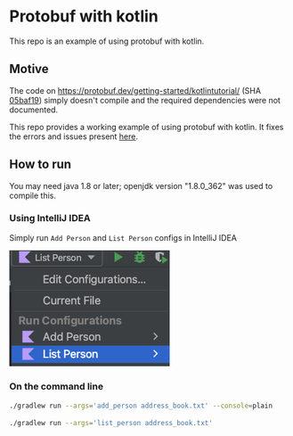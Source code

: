 # Protobuf with kotlin

This repo is an example of using protobuf with kotlin.

## Motive

The code on https://protobuf.dev/getting-started/kotlintutorial/
(SHA [05baf19](https://github.com/protocolbuffers/protocolbuffers.github.io/commit/05baf19fa7c167795f69ecf45ce3ef883446dce5))
simply doesn't compile and the required dependencies were not documented.

This repo provides a working example of using protobuf with kotlin. It fixes the errors and issues present
[here](https://protobuf.dev/getting-started/kotlintutorial/).

## How to run

You may need java 1.8 or later; openjdk version "1.8.0_362" was used to compile this.

### Using IntelliJ IDEA

Simply run `Add Person` and `List Person` configs in IntelliJ IDEA

![img.png](run_configs.png)

### On the command line

```bash
./gradlew run --args='add_person address_book.txt' --console=plain
```

```bash
./gradlew run --args='list_person address_book.txt'
```
